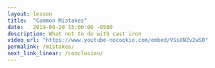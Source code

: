 ```yaml
---
layout: lesson
title:  "Common Mistakes"
date:   2019-06-20 15:00:00 -0500
description: What not to do with cast iron
video_url: "https://www.youtube-nocookie.com/embed/VSsXNZv2wS0"
permalink: /mistakes/
next_link_linear: /conclusion/
---
```

